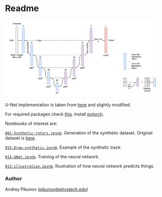 # Readme

![U-Net](images/U-Net.png)

U-Net implementation is taken from [here](https://github.com/milesial/Pytorch-UNet/tree/master/unet) and slightly modified.

For required packages check [this](./environment.yml).
Install [pytorch](https://pytorch.org/get-started/locally/).

Notebooks of interest are:

[`001-Synthetic-rotors.ipynb`](https://github.com/humanphysiologylab/nn-rotor/blob/master/notebooks/001-Synthetic-rotors.ipynb).
Generation of the synthetic dataset. Original dataset is [here](https://drive.google.com/file/d/1A1YR4p_DB3ssWP8fE33VfHCVQ-54Nh5j/view?usp=sharing).

[`015-Draw-synthetic.ipynb`](https://github.com/humanphysiologylab/nn-rotor/blob/master/notebooks/015-Draw-synthetic.ipynb).
Example of the synthetic track.

[`014-UNet.ipynb`](https://github.com/humanphysiologylab/nn-rotor/blob/master/notebooks/014-UNet.ipynb).
Training of the neural network.

[`013-illustration.ipynb`](https://github.com/humanphysiologylab/nn-rotor/blob/master/notebooks/013-illustration.ipynb).
Illustration of how neural network predicts things.

### Author
Andrey Pikunov (pikunov@phystech.edu)
